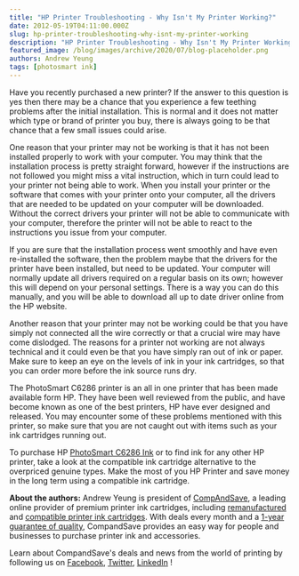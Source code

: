 ```yaml
---
title: "HP Printer Troubleshooting - Why Isn't My Printer Working?"
date: 2012-05-19T04:11:00.000Z
slug: hp-printer-troubleshooting-why-isnt-my-printer-working
description: "HP Printer Troubleshooting - Why Isn't My Printer Working?"
featured_image: /blog/images/archive/2020/07/blog-placeholder.png
authors: Andrew Yeung
tags: [photosmart ink]
---
```


Have you recently purchased a new printer? If the answer to this question is yes then there may be a chance that you experience a few teething problems after the initial installation. This is normal and it does not matter which type or brand of printer you buy, there is always going to be that chance that a few small issues could arise. 

One reason that your printer may not be working is that it has not been installed properly to work with your computer. You may think that the installation process is pretty straight forward, however if the instructions are not followed you might miss a vital instruction, which in turn could lead to your printer not being able to work. When you install your printer or the software that comes with your printer onto your computer, all the drivers that are needed to be updated on your computer will be downloaded. Without the correct drivers your printer will not be able to communicate with your computer, therefore the printer will not be able to react to the instructions you issue from your computer.

If you are sure that the installation process went smoothly and have even re-installed the software, then the problem maybe that the drivers for the printer have been installed, but need to be updated. Your computer will normally update all drivers required on a regular basis on its own; however this will depend on your personal settings. There is a way you can do this manually, and you will be able to download all up to date driver online from the HP website. 

Another reason that your printer may not be working could be that you have simply not connected all the wire correctly or that a crucial wire may have come dislodged. The reasons for a printer not working are not always technical and it could even be that you have simply ran out of ink or paper. Make sure to keep an eye on the levels of ink in your ink cartridges, so that you can order more before the ink source runs dry. 

The PhotoSmart C6286 printer is an all in one printer that has been made available form HP. They have been well reviewed from the public, and have become known as one of the best printers, HP have ever designed and released. You may encounter some of these problems mentioned with this printer, so make sure that you are not caught out with items such as your ink cartridges running out. 

To purchase HP [PhotoSmart C6286 Ink](https://www.compandsave.com/hp/photosmart/c6286-ink-cartridges) or to find ink for any other HP printer, take a look at the compatible ink cartridge alternative to the overpriced genuine types. Make the most of you HP Printer and save money in the long term using a compatible ink cartridge. 

  
**About the authors:** Andrew Yeung is president of [CompAndSave](https://www.compandsave.com/), a leading online provider of premium printer ink cartridges, including [remanufactured](https://www.compandsave.com/help) and [compatible printer ink cartridges](https://www.compandsave.com/help). With deals every month and a [1-year guarantee of quality](https://www.compandsave.com/help), CompandSave provides an easy way for people and businesses to purchase printer ink and accessories.

Learn about CompandSave's deals and news from the world of printing by following us on [Facebook](https://www.facebook.com/compandsave.ink), [Twitter](https://twitter.com/compandsave), [LinkedIn](https://www.linkedin.com) !